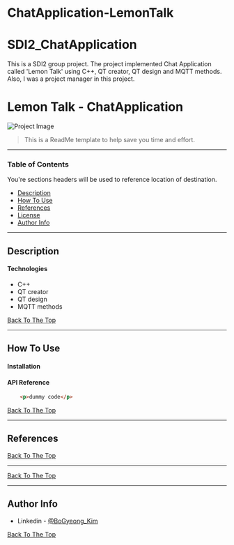 # ChatApplication-LemonTalk
 
# SDI2_ChatApplication
This is a SDI2 group project. 
The project implemented Chat Application called 'Lemon Talk' using C++, QT creator, QT design and MQTT methods.
Also, I was a project manager in this project.

# Lemon Talk - ChatApplication

![Project Image](<img width="336" alt="Screenshot 2022-06-06 at 18 33 18" src="https://user-images.githubusercontent.com/50590112/172214932-74894279-703a-44bc-b284-188c10f77d50.png">)

> This is a ReadMe template to help save you time and effort.
---

### Table of Contents
You're sections headers will be used to reference location of destination.

- [Description](#description)
- [How To Use](#how-to-use)
- [References](#references)
- [License](#license)
- [Author Info](#author-info)

---

## Description


#### Technologies

- C++
- QT creator
- QT design
- MQTT methods

[Back To The Top](#read-me-template)

---

## How To Use

#### Installation



#### API Reference

```html
    <p>dummy code</p>
```
[Back To The Top](#read-me-template)

---

## References
[Back To The Top](#read-me-template)

---



[Back To The Top](#read-me-template)

---

## Author Info

- Linkedin - [@BoGyeong_Kim](https://www.linkedin.com/in/bogyeong-kim/)

[Back To The Top](#read-me-template)
